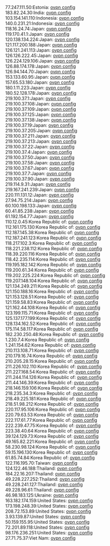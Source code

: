 77.247.111.50:Estonia: [ovpn config](vpn/77_247_111_50.ovpn)  
183.82.24.30:India: [ovpn config](vpn/183_82_24_30.ovpn)  
103.154.141.110:Indonesia: [ovpn config](vpn/103_154_141_110.ovpn)  
140.0.231.21:Indonesia: [ovpn config](vpn/140_0_231_21.ovpn)  
118.16.24.74:Japan: [ovpn config](vpn/118_16_24_74.ovpn)  
119.170.41.1:Japan: [ovpn config](vpn/119_170_41_1.ovpn)  
120.138.134.224:Japan: [ovpn config](vpn/120_138_134_224.ovpn)  
121.117.200.188:Japan: [ovpn config](vpn/121_117_200_188.ovpn)  
126.121.241.113:Japan: [ovpn config](vpn/126_121_241_113.ovpn)  
126.126.222.45:Japan: [ovpn config](vpn/126_126_222_45.ovpn)  
126.224.129.106:Japan: [ovpn config](vpn/126_224_129_106.ovpn)  
126.88.174.178:Japan: [ovpn config](vpn/126_88_174_178.ovpn)  
126.94.144.70:Japan: [ovpn config](vpn/126_94_144_70.ovpn)  
153.133.60.95:Japan: [ovpn config](vpn/153_133_60_95.ovpn)  
157.65.53.180:Japan: [ovpn config](vpn/157_65_53_180.ovpn)  
180.1.11.223:Japan: [ovpn config](vpn/180_1_11_223.ovpn)  
180.52.128.178:Japan: [ovpn config](vpn/180_52_128_178.ovpn)  
219.100.37.1:Japan: [ovpn config](vpn/219_100_37_1.ovpn)  
219.100.37.108:Japan: [ovpn config](vpn/219_100_37_108.ovpn)  
219.100.37.109:Japan: [ovpn config](vpn/219_100_37_109.ovpn)  
219.100.37.125:Japan: [ovpn config](vpn/219_100_37_125.ovpn)  
219.100.37.138:Japan: [ovpn config](vpn/219_100_37_138.ovpn)  
219.100.37.19:Japan: [ovpn config](vpn/219_100_37_19.ovpn)  
219.100.37.205:Japan: [ovpn config](vpn/219_100_37_205.ovpn)  
219.100.37.211:Japan: [ovpn config](vpn/219_100_37_211.ovpn)  
219.100.37.213:Japan: [ovpn config](vpn/219_100_37_213.ovpn)  
219.100.37.22:Japan: [ovpn config](vpn/219_100_37_22.ovpn)  
219.100.37.4:Japan: [ovpn config](vpn/219_100_37_4.ovpn)  
219.100.37.50:Japan: [ovpn config](vpn/219_100_37_50.ovpn)  
219.100.37.58:Japan: [ovpn config](vpn/219_100_37_58.ovpn)  
219.100.37.67:Japan: [ovpn config](vpn/219_100_37_67.ovpn)  
219.100.37.7:Japan: [ovpn config](vpn/219_100_37_7.ovpn)  
219.100.37.90:Japan: [ovpn config](vpn/219_100_37_90.ovpn)  
219.114.9.31:Japan: [ovpn config](vpn/219_114_9_31.ovpn)  
219.167.241.239:Japan: [ovpn config](vpn/219_167_241_239.ovpn)  
220.111.131.12:Japan: [ovpn config](vpn/220_111_131_12.ovpn)  
27.94.75.214:Japan: [ovpn config](vpn/27_94_75_214.ovpn)  
60.100.198.133:Japan: [ovpn config](vpn/60_100_198_133.ovpn)  
60.41.85.238:Japan: [ovpn config](vpn/60_41_85_238.ovpn)  
61.192.154.77:Japan: [ovpn config](vpn/61_192_154_77.ovpn)  
110.12.0.45:Korea Republic of: [ovpn config](vpn/110_12_0_45.ovpn)  
112.161.175.130:Korea Republic of: [ovpn config](vpn/112_161_175_130.ovpn)  
112.187.145.38:Korea Republic of: [ovpn config](vpn/112_187_145_38.ovpn)  
112.187.241.123:Korea Republic of: [ovpn config](vpn/112_187_241_123.ovpn)  
118.217.102.3:Korea Republic of: [ovpn config](vpn/118_217_102_3.ovpn)  
118.221.238.112:Korea Republic of: [ovpn config](vpn/118_221_238_112.ovpn)  
118.39.220.116:Korea Republic of: [ovpn config](vpn/118_39_220_116.ovpn)  
118.42.235.114:Korea Republic of: [ovpn config](vpn/118_42_235_114.ovpn)  
119.195.182.142:Korea Republic of: [ovpn config](vpn/119_195_182_142.ovpn)  
119.200.61.34:Korea Republic of: [ovpn config](vpn/119_200_61_34.ovpn)  
119.202.225.224:Korea Republic of: [ovpn config](vpn/119_202_225_224.ovpn)  
119.207.148.104:Korea Republic of: [ovpn config](vpn/119_207_148_104.ovpn)  
121.134.249.211:Korea Republic of: [ovpn config](vpn/121_134_249_211.ovpn)  
121.150.188.16:Korea Republic of: [ovpn config](vpn/121_150_188_16.ovpn)  
121.153.128.51:Korea Republic of: [ovpn config](vpn/121_153_128_51.ovpn)  
121.159.58.83:Korea Republic of: [ovpn config](vpn/121_159_58_83.ovpn)  
121.162.44.108:Korea Republic of: [ovpn config](vpn/121_162_44_108.ovpn)  
123.199.115.71:Korea Republic of: [ovpn config](vpn/123_199_115_71.ovpn)  
125.137.177.199:Korea Republic of: [ovpn config](vpn/125_137_177_199.ovpn)  
128.134.162.52:Korea Republic of: [ovpn config](vpn/128_134_162_52.ovpn)  
175.114.58.117:Korea Republic of: [ovpn config](vpn/175_114_58_117.ovpn)  
182.230.250.48:Korea Republic of: [ovpn config](vpn/182_230_250_48.ovpn)  
1.230.7.4:Korea Republic of: [ovpn config](vpn/1_230_7_4.ovpn)  
1.241.154.62:Korea Republic of: [ovpn config](vpn/1_241_154_62.ovpn)  
210.113.108.71:Korea Republic of: [ovpn config](vpn/210_113_108_71.ovpn)  
210.179.16.74:Korea Republic of: [ovpn config](vpn/210_179_16_74.ovpn)  
210.205.28.15:Korea Republic of: [ovpn config](vpn/210_205_28_15.ovpn)  
211.226.102.110:Korea Republic of: [ovpn config](vpn/211_226_102_110.ovpn)  
211.227.168.54:Korea Republic of: [ovpn config](vpn/211_227_168_54.ovpn)  
211.244.114.126:Korea Republic of: [ovpn config](vpn/211_244_114_126.ovpn)  
211.44.146.39:Korea Republic of: [ovpn config](vpn/211_44_146_39.ovpn)  
218.146.159.106:Korea Republic of: [ovpn config](vpn/218_146_159_106.ovpn)  
218.235.34.3:Korea Republic of: [ovpn config](vpn/218_235_34_3.ovpn)  
218.49.225.181:Korea Republic of: [ovpn config](vpn/218_49_225_181.ovpn)  
218.51.98.212:Korea Republic of: [ovpn config](vpn/218_51_98_212.ovpn)  
220.117.95.106:Korea Republic of: [ovpn config](vpn/220_117_95_106.ovpn)  
220.79.63.53:Korea Republic of: [ovpn config](vpn/220_79_63_53.ovpn)  
222.117.61.77:Korea Republic of: [ovpn config](vpn/222_117_61_77.ovpn)  
222.239.47.75:Korea Republic of: [ovpn config](vpn/222_239_47_75.ovpn)  
223.38.40.64:Korea Republic of: [ovpn config](vpn/223_38_40_64.ovpn)  
39.124.129.73:Korea Republic of: [ovpn config](vpn/39_124_129_73.ovpn)  
49.165.82.221:Korea Republic of: [ovpn config](vpn/49_165_82_221.ovpn)  
58.230.98.124:Korea Republic of: [ovpn config](vpn/58_230_98_124.ovpn)  
59.15.196.130:Korea Republic of: [ovpn config](vpn/59_15_196_130.ovpn)  
61.85.74.84:Korea Republic of: [ovpn config](vpn/61_85_74_84.ovpn)  
122.116.195.70:Taiwan: [ovpn config](vpn/122_116_195_70.ovpn)  
124.122.46.188:Thailand: [ovpn config](vpn/124_122_46_188.ovpn)  
184.22.16.207:Thailand: [ovpn config](vpn/184_22_16_207.ovpn)  
49.228.227.252:Thailand: [ovpn config](vpn/49_228_227_252.ovpn)  
49.228.241.127:Thailand: [ovpn config](vpn/49_228_241_127.ovpn)  
49.228.96.61:Thailand: [ovpn config](vpn/49_228_96_61.ovpn)  
46.98.183.125:Ukraine: [ovpn config](vpn/46_98_183_125.ovpn)  
163.182.174.159:United States: [ovpn config](vpn/163_182_174_159.ovpn)  
173.198.248.39:United States: [ovpn config](vpn/173_198_248_39.ovpn)  
208.72.153.89:United States: [ovpn config](vpn/208_72_153_89.ovpn)  
3.93.139.87:United States: [ovpn config](vpn/3_93_139_87.ovpn)  
50.159.155.95:United States: [ovpn config](vpn/50_159_155_95.ovpn)  
72.201.89.118:United States: [ovpn config](vpn/72_201_89_118.ovpn)  
98.176.236.251:United States: [ovpn config](vpn/98_176_236_251.ovpn)  
27.71.75.37:Viet Nam: [ovpn config](vpn/27_71_75_37.ovpn)  
